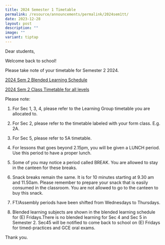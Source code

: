 ```yaml
---
title: 2024 Semester 1 Timetable
permalink: /resource/announcements/permalink/2024sem1tt/
date: 2023-12-28
layout: post
description: ""
image: ""
variant: tiptap
---
```

<p>Dear students,</p>
<p>Welcome back to school!</p>
<p>Please take note of your timetable for Semester 2 2024.</p>
<p><a href="/files/2024_Blended_Learning_TT_Sem_2__for_students_.pdf" rel="noopener noreferrer nofollow" target="_blank">2024 Sem 2 Blended Learning Schedule</a>
</p>
<p><a href="/files/v23__2024_Sem_2_Classes.pdf" rel="noopener noreferrer nofollow" target="_blank">2024 Sem 2 Class Timetable for all levels</a>
<br>
</p>
<p>Please note:</p>
<ol>
<li>
<p>For Sec 1, 3, 4, please refer to the Learning Group timetable you are
allocated to.</p>
</li>
<li>
<p>For Sec 2, please refer to the timetable labeled with your form class.
E.g. 2A.</p>
</li>
<li>
<p>For Sec 5, please refer to 5A timetable.</p>
</li>
<li>
<p>For lessons that goes beyond 2.15pm, you will be given a LUNCH period.
Use this period to have a proper lunch.</p>
</li>
<li>
<p>Some of you may notice a period called BREAK. You are allowed to stay
in the canteen for these breaks.&nbsp;</p>
</li>
<li>
<p>Snack breaks remain the same. It is for 10 minutes starting at 9.30 am
and 11.50am. Please remember to prepare your snack that is easily consumed
in the classroom. You are not allowed to go to the canteen to buy this
snack.&nbsp;&nbsp;</p>
</li>
<li>
<p>FT/Assembly periods have been shifted from Wednesdays to Thursdays.</p>
</li>
<li>
<p>Blended learning subjects are shown in the blended learning schedule for
(E) Fridays.There is no blended learning for Sec 4 and Sec 5 in Semester
2. Sec45 will be notified to come back to school on (E) Fridays for timed-practices
and GCE oral exams.</p>
</li>
</ol>
<p></p>
<p>Thank you.</p>
<p>
<br>
</p>